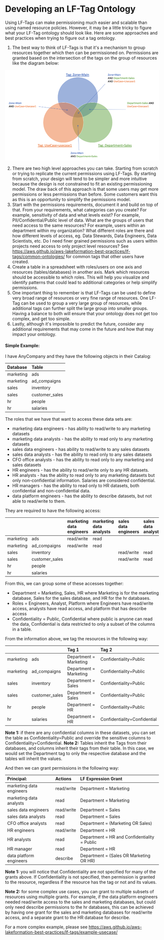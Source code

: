 # Developing an LF-Tag Ontology

Using LF-Tags can make permissioning much easier and scalable than using named resource policies. However, it may be a little tricky to figure what your LF-Tag ontology should look like. Here are some approaches and best practices when trying to figure out a tag ontology.

1. The best way to think of LF-Tags is that it's a mechanism to group resources together which then can be permissioned on. Permissions are granted based on the intersection of the tags on the group of  resources like the diagram below:

![image](./images/lf-tags-expression-grouping-example.png)

2. There are two high level approaches you can take. Starting from scratch or trying to replicate the current permissions using LF-Tags. By starting from scratch, your design will tend to be simpler and more intuitive because the design is not constrained to fit an existing permissioning model. The draw back of this approach is that some users may get more permissions or less permissions than before. Some customers want this as this is an opportunity to simplify the permissions model. 
3. Start with the permissions requirements, document it and build on top of that. From your requirements, what categories can you create? For example, sensitivity of data and what levels exist? For example, PII/Confidential/Public level of data. What are the groups of users that need access to the same resources? For example, users within an department within my organization? What different roles are there and how different levels of access, eg. Data Stewards, Data Engineers, Data Scientists, etc. Do I need finer grained permissions such as users within projects need access to only project level resources?  See https://aws.github.io/aws-lakeformation-best-practices/lf-tags/common-ontologies/ for common tags that other users have created.
4. Create a table in a spreadsheet with roles/users on one axis and resources (tables/databases) in another axis. Mark which resources should be accessible to which roles. This will help you visualize and identify patterns that could lead to additional categories or help simplify permissions.
5. One important thing to remember is that LF-Tags can be used to define very broad range of resources or very fine range of resources. One LF-Tag can be used to group a very large group of resources, while additional tags can further split the large group into smaller groups. Having a balance to both will ensure that your ontology does not get too complex, and get too simple.
6. Lastly, although it's impossible to predict the future, consider any additional requirements that may come in the future and how that may impact your ontology. 

#### Simple Example:

I have AnyCompany and they have the following objects in their Catalog:

| Database | Table |
|:------|:---------|
| marketing | ads |
| marketing | ad_compaigns |
| sales | inventory |
| sales | customer_sales |
| hr | people |
| hr | salaries |

The roles that we have that want to access these data sets are:

* marketing data engineers - has ability to read/write to any marketing datasets
* marketing data analysts - has the ability to read only to any marketing datasets
* sales data engineers - has ability to read/write to any sales datasets
* sales data analysts - has the ability to read only to any sales datasets
* CFO office analysts - has the ability to read only to any marketing and sales datasets
* HR engineers - has the ability to read/write only to any HR datasets.
* HR analysts - has the ability to read only to any marketing datasets but only non-confidential information. Salaries are considered confidential. 
* HR managers - has the ability to read only to HR datasets, both confidential and non-confidential data.
* data platform engineers - has the ability to describe datasets, but not able to read/write to them. 


They are required to have the following access:

| |  | marketing data engineers | marketing data analysts | sales data engineers | sales data analysts | CFO office analysts | HR engineers | HR analysts | HR Managers | data platform engineers |
|:--|:--|:--|:--|:--|:--|:--|:--|:--|:--|:--|
| marketing | ads | read/write | read |  |  | read |  |  |  | describe |
| marketing | ad_compaigns | read/write | read |  |  | read |  |  |  | describe |
| sales | inventory |  |  | read/write | read | read |  |  |  | describe |
| sales | customer_sales |  |  | read/write | read | read |  |  |  | describe |
| hr | people |  |  |  |  |  | read/write | read | read | describe |
| hr | salaries |  |  |  |  |  | read/write |  | read | describe |

From this, we can group some of these accesses together:

* Department = Marketing, Sales, HR where Marketing is for the marketing database, Sales for the sales database, and HR for the hr databases.
* Roles = Engineers, Analyst, Platform where Engineers have read/write access, analysts have read access, and platform that has describe access
* Confidentiality = Public,  Confidential where public is anyone can read the data, Confidential is data restricted to only a subset of the columns in a table.

From the information above, we tag the resources in the following way: 

| |  | Tag 1 | Tag 2 |
|:--|:--|:--|:-- |
| marketing | ads | Department = Marketing | Confidentiality=Public |
| marketing | ad_compaigns | Department = Marketing | Confidentiality=Public |
| sales | inventory | Department = Sales | Confidentiality=Public |
| sales | customer_sales | Department = Sales | Confidentiality=Public |
| hr | people | Department = HR | Confidentiality=Public |
| hr | salaries | Department = HR | Confidentiality=Confidential |

**Note 1:** if there are any confidential columns in these datasets, you can set the table as Confidentiality=Public and override the sensitive columns to Confidentiality=Confidential.
**Note 2:** Tables inherit the Tags from their databases, and columns inherit their tags from their table. In this case, we would set the Department tag to only the respective database and the tables will inherit the values.

And then we can grant permissions in the following way:

| Principal: | Actions | LF Expression Grant |
|:--|:--|:--|
| marketing data engineers | read/write | Department = Marketing |
| marketing data analysts | read | Department = Marketing |
| sales data engineers | read/write | Department = Sales |
| sales data analysts | read | Department = Sales |
| CFO office analysts | read | Department = (Marketing OR Sales) |
| HR engineers | read/write | Department = HR |
| HR analysts | read | Department = HR and Confidentiality = Public |
| HR manager | read | Department = HR |
| data platform engineers | describe | Department = (Sales OR Marketing OR HR) |

**Note 1:** you will notice that Confidentiality are not specified for many of the grants above. If Confidentiality is not specified, then permission is granted to the resource, regardless if the resource has the tag or not and its values. 

**Note 2:** for some complex use cases, you can grant to multiple subsets of resources using multiple grants. For example, if the data platform engineers needed read/write access to the sales and marketing databases, but could only need describe permissions to the hr databases, this can be achieved by having one grant for the sales and marketing databases for read/write access, and a separate grant to the HR database for describe.

For a more complex example, please see https://aws.github.io/aws-lakeformation-best-practices/lf-tags/example-usecase/ 
